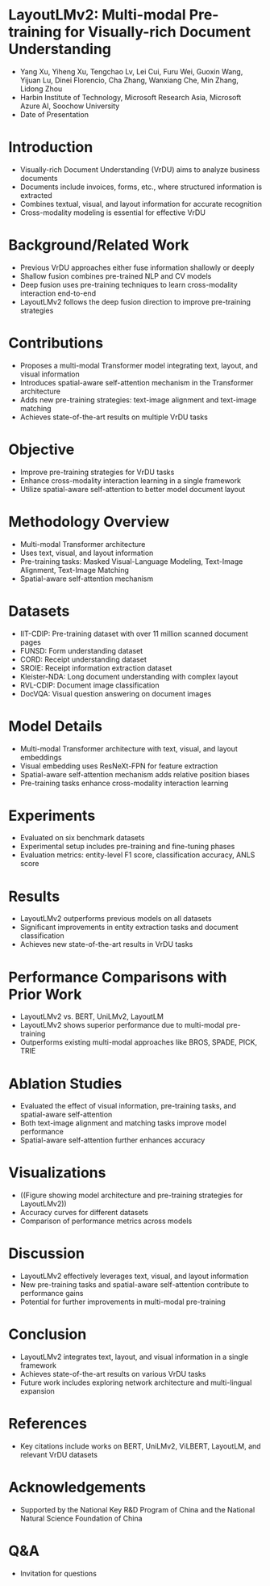 # LayoutLMv2: Multi-modal Pre-training for Visually-rich Document Understanding

- Yang Xu, Yiheng Xu, Tengchao Lv, Lei Cui, Furu Wei, Guoxin Wang, Yijuan Lu, Dinei Florencio, Cha Zhang, Wanxiang Che, Min Zhang, Lidong Zhou
- Harbin Institute of Technology, Microsoft Research Asia, Microsoft Azure AI, Soochow University
- Date of Presentation

# Introduction

- Visually-rich Document Understanding (VrDU) aims to analyze business documents
- Documents include invoices, forms, etc., where structured information is extracted
- Combines textual, visual, and layout information for accurate recognition
- Cross-modality modeling is essential for effective VrDU

# Background/Related Work

- Previous VrDU approaches either fuse information shallowly or deeply
- Shallow fusion combines pre-trained NLP and CV models
- Deep fusion uses pre-training techniques to learn cross-modality interaction end-to-end
- LayoutLMv2 follows the deep fusion direction to improve pre-training strategies

# Contributions

- Proposes a multi-modal Transformer model integrating text, layout, and visual information
- Introduces spatial-aware self-attention mechanism in the Transformer architecture
- Adds new pre-training strategies: text-image alignment and text-image matching
- Achieves state-of-the-art results on multiple VrDU tasks

# Objective

- Improve pre-training strategies for VrDU tasks
- Enhance cross-modality interaction learning in a single framework
- Utilize spatial-aware self-attention to better model document layout

# Methodology Overview

- Multi-modal Transformer architecture
- Uses text, visual, and layout information
- Pre-training tasks: Masked Visual-Language Modeling, Text-Image Alignment, Text-Image Matching
- Spatial-aware self-attention mechanism

# Datasets

- IIT-CDIP: Pre-training dataset with over 11 million scanned document pages
- FUNSD: Form understanding dataset
- CORD: Receipt understanding dataset
- SROIE: Receipt information extraction dataset
- Kleister-NDA: Long document understanding with complex layout
- RVL-CDIP: Document image classification
- DocVQA: Visual question answering on document images

# Model Details

- Multi-modal Transformer architecture with text, visual, and layout embeddings
- Visual embedding uses ResNeXt-FPN for feature extraction
- Spatial-aware self-attention mechanism adds relative position biases
- Pre-training tasks enhance cross-modality interaction learning

# Experiments

- Evaluated on six benchmark datasets
- Experimental setup includes pre-training and fine-tuning phases
- Evaluation metrics: entity-level F1 score, classification accuracy, ANLS score

# Results

- LayoutLMv2 outperforms previous models on all datasets
- Significant improvements in entity extraction tasks and document classification
- Achieves new state-of-the-art results in VrDU tasks

# Performance Comparisons with Prior Work

- LayoutLMv2 vs. BERT, UniLMv2, LayoutLM
- LayoutLMv2 shows superior performance due to multi-modal pre-training
- Outperforms existing multi-modal approaches like BROS, SPADE, PICK, TRIE

# Ablation Studies

- Evaluated the effect of visual information, pre-training tasks, and spatial-aware self-attention
- Both text-image alignment and matching tasks improve model performance
- Spatial-aware self-attention further enhances accuracy

# Visualizations

- ((Figure showing model architecture and pre-training strategies for LayoutLMv2))
- Accuracy curves for different datasets
- Comparison of performance metrics across models

# Discussion

- LayoutLMv2 effectively leverages text, visual, and layout information
- New pre-training tasks and spatial-aware self-attention contribute to performance gains
- Potential for further improvements in multi-modal pre-training

# Conclusion

- LayoutLMv2 integrates text, layout, and visual information in a single framework
- Achieves state-of-the-art results on various VrDU tasks
- Future work includes exploring network architecture and multi-lingual expansion

# References

- Key citations include works on BERT, UniLMv2, ViLBERT, LayoutLM, and relevant VrDU datasets

# Acknowledgements

- Supported by the National Key R&D Program of China and the National Natural Science Foundation of China

# Q&A

- Invitation for questions
